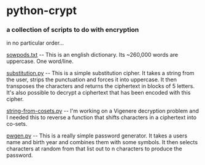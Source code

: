 # python-crypt
### a collection of scripts to do with encryption

in no particular order...

[sowpods.txt](./sowpods.txt)
 -- This is an english dictionary. Its ~260,000 words are uppercase. One word/line.

[substitution.py](./substitution.py)
 -- This is a simple substitution cipher. It takes a string from the user,
 strips the punctuation and forces it into uppercase. It then transposes
 the characters and returns the ciphertext in blocks of 5 letters.
 It's also possible to decrypt a ciphertext that has been encoded with this cipher.

[string-from-cosets.py](./string-from-cosets.py)
 -- I'm working on a Vigenere decryption problem and I needed this to reverse a function that shifts
 characters in a ciphertext into co-sets. 

[pwgen.py](./pwgen.py)
 -- This is a really simple password generator. It takes a users name and birth year and combines them with some symbols. It then selects characters at random from that list out to n characters to produce the password.
